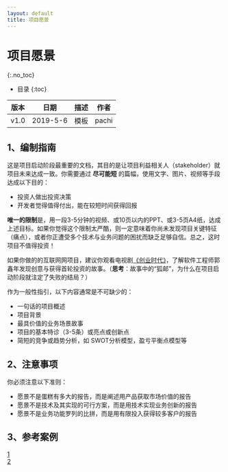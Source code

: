 ```yaml
---
layout: default
title: 项目愿景
---
```


# 项目愿景
{:.no_toc}

* 目录
{:toc}

| 版本 |   日期    | 描述 |  作者   |
| :--: | :-------: | :--: | :-----: |
| v1.0 | 2019-5-6 | 模板 | pachi |

## 1、编制指南

这是项目启动阶段最重要的文档，其目的是让项目利益相关人（stakeholder）就项目未来达成一致。你需要通过 **尽可能短** 的篇幅，使用文字、图片、视频等手段达成以下目的：

* 投资人做出投资决策
* 开发者觉得值得付出，能在较短时间获得回报

**唯一的限制**是，用一段3-5分钟的视频、或10页以内的PPT、或3-5页A4纸，达成上述目标。如果你觉得这个限制太严酷，则一定意味着你尚未发现项目关键特征（痛点），或者你正遭受多个技术与业务问题的困扰而缺乏足够自信。总之，这时项目不值得投资！ 

如果你做的的互联网网项目，建议你观看电视剧[《创业时代》](http://www.iqiyi.com/lib/m_214677414.html)，了解软件工程师郭鑫年发现创意与获得首轮投资的故事。（**思考**：故事中的“狐邮”，为什么在项目启动阶段就注定了失败的结局？）

作为一般性指引，以下内容通常是不可缺少的：

* 一句话的项目概述
* 项目背景
* 最具价值的业务场景故事
* 项目的基本特诊（3-5条）或亮点或创新点
* 简短的竞争或趋势分析，如 SWOT分析模型，盈亏平衡点模型等

## 2、注意事项

你必须注意以下准则：

* 愿景不是蛋糕有多大的报告，而是阐述用产品获取市场价值的报告
* 愿景不是技术及其实现的可行方案，而是用技术实现业务创新的报告
* 愿景不是业务功能罗列的比拼，而是用有限投入获得较多客户的报告

## 3、参考案例

[1](https://baoleme.github.io/Dashboard/documents/Baoleme_Project_Proposal.html)    
[2](https://rookies-sysu.github.io/Dashboard/04-vision)    


